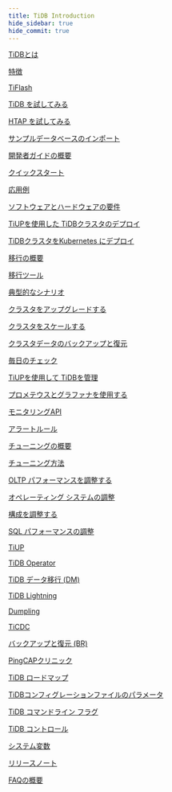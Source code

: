```yaml
---
title: TiDB Introduction
hide_sidebar: true
hide_commit: true
---
```


<LearningPathContainer platform="tidb" title="TiDB" subTitle="TiDB is an open-source distributed SQL database that supports Hybrid Transactional and Analytical Processing (HTAP) workloads. Find the guide, samples, and references you need to use TiDB.">

<!-- Localization note for TiDB:

- English: use distributed SQL, and start to emphasize HTAP
- Chinese: can keep "NewSQL" and emphasize one-stop real-time HTAP ("一栈式实时 HTAP")
- Japanese: use NewSQL because it is well-recognized

-->

<LearningPath label="Learn" icon="cloud1">

[TiDBとは](https://docs.pingcap.com/tidb/v7.5/overview)

[特徴](https://docs.pingcap.com/tidb/v7.5/basic-features)

[TiFlash](https://docs.pingcap.com/tidb/v7.5/tiflash-overview)

</LearningPath>

<LearningPath label="Try" icon="cloud5">

[TiDB を試してみる](https://docs.pingcap.com/tidb/v7.5/quick-start-with-tidb)

[HTAP を試してみる](https://docs.pingcap.com/tidb/v7.5/quick-start-with-htap)

[サンプルデータベースのインポート](https://docs.pingcap.com/tidb/v7.5/import-example-data)

</LearningPath>

<LearningPath label="Develop" icon="doc8">

[開発者ガイドの概要](https://docs.pingcap.com/tidb/v7.5/dev-guide-overview)

[クイックスタート](https://docs.pingcap.com/tidb/v7.5/dev-guide-build-cluster-in-cloud)

[応用例](https://docs.pingcap.com/tidb/v7.5/dev-guide-sample-application-java-spring-boot)

</LearningPath>

<LearningPath label="Deploy" icon="deploy">

[ソフトウェアとハ​​ードウェアの要件](https://docs.pingcap.com/tidb/v7.5/hardware-and-software-requirements)

[TiUPを使用した TiDBクラスタのデプロイ](https://docs.pingcap.com/tidb/v7.5/production-deployment-using-tiup)

[TiDBクラスタをKubernetes にデプロイ](https://docs.pingcap.com/tidb-in-kubernetes/stable)

</LearningPath>

<LearningPath label="Migrate" icon="cloud3">

[移行の概要](https://docs.pingcap.com/tidb/v7.5/migration-overview)

[移行ツール](https://docs.pingcap.com/tidb/v7.5/migration-tools)

[典型的なシナリオ](https://docs.pingcap.com/tidb/v7.5/migrate-aurora-to-tidb)

</LearningPath>

<LearningPath label="Maintain" icon="maintain">

[クラスタをアップグレードする](https://docs.pingcap.com/tidb/v7.5/upgrade-tidb-using-tiup)

[クラスタをスケールする](https://docs.pingcap.com/tidb/v7.5/scale-tidb-using-tiup)

[クラスタデータのバックアップと復元](https://docs.pingcap.com/tidb/v7.5/backup-and-restore-overview)

[毎日のチェック](https://docs.pingcap.com/tidb/v7.5/daily-check)

[TiUPを使用して TiDBを管理](https://docs.pingcap.com/tidb/v7.5/maintain-tidb-using-tiup)

</LearningPath>

<LearningPath label="Monitor" icon="cloud6">

[プロメテウスとグラファナを使用する](https://docs.pingcap.com/tidb/v7.5/tidb-monitoring-framework)

[モニタリングAPI](https://docs.pingcap.com/tidb/v7.5/tidb-monitoring-api)

[アラートルール](https://docs.pingcap.com/tidb/v7.5/alert-rules)

</LearningPath>

<LearningPath label="Tune" icon="tidb-cloud-tune">

[チューニングの概要](https://docs.pingcap.com/tidb/v7.5/performance-tuning-overview)

[チューニング方法](https://docs.pingcap.com/tidb/v7.5/performance-tuning-methods)

[OLTP パフォーマンスを調整する](https://docs.pingcap.com/tidb/v7.5/performance-tuning-practices)

[オペレーティング システムの調整](https://docs.pingcap.com/tidb/v7.5/tune-operating-system)

[構成を調整する](https://docs.pingcap.com/tidb/v7.5/configure-memory-usage)

[SQL パフォーマンスの調整](https://docs.pingcap.com/tidb/v7.5/sql-tuning-overview)

</LearningPath>

<LearningPath label="Tools" icon="doc7">

[TiUP](https://docs.pingcap.com/tidb/v7.5/tiup-overview)

[TiDB Operator](https://docs.pingcap.com/tidb/v7.5/tidb-operator-overview)

[TiDB データ移行 (DM)](https://docs.pingcap.com/tidb/v7.5/dm-overview)

[TiDB Lightning](https://docs.pingcap.com/tidb/v7.5/tidb-lightning-overview)

[Dumpling](https://docs.pingcap.com/tidb/v7.5/dumpling-overview)

[TiCDC](https://docs.pingcap.com/tidb/v7.5/ticdc-overview)

[バックアップと復元 (BR)](https://docs.pingcap.com/tidb/v7.5/backup-and-restore-overview)

[PingCAPクリニック](https://docs.pingcap.com/tidb/v7.5/clinic-introduction)

</LearningPath>

<LearningPath label="Reference" icon="cloud-dev">

[TiDB ロードマップ](https://docs.pingcap.com/tidb/dev/tidb-roadmap)

[TiDBコンフィグレーションファイルのパラメータ](https://docs.pingcap.com/tidb/v7.5/tidb-configuration-file)

[TiDB コマンドライン フラグ](https://docs.pingcap.com/tidb/v7.5/command-line-flags-for-tidb-configuration)

[TiDB コントロール](https://docs.pingcap.com/tidb/v7.5/tidb-control)

[システム変数](https://docs.pingcap.com/tidb/v7.5/system-variables)

[リリースノート](https://docs.pingcap.com/tidb/v7.5/release-notes)

[FAQの概要](https://docs.pingcap.com/tidb/v7.5/faq-overview)

</LearningPath>

</LearningPathContainer>
